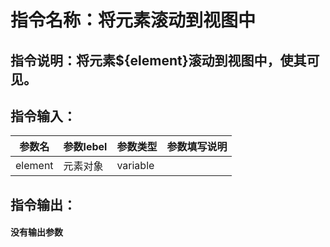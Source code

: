 # 指令名称：将元素滚动到视图中
## 指令说明：将元素$\{element\}滚动到视图中，使其可见。
## 指令输入：

 | 参数名 | 参数lebel | 参数类型 | 参数填写说明 | 
 | ------------- | ------------- | ------------- | ------------- |
 | element | 元素对象 | variable |  |


## 指令输出：

#### 没有输出参数
	
